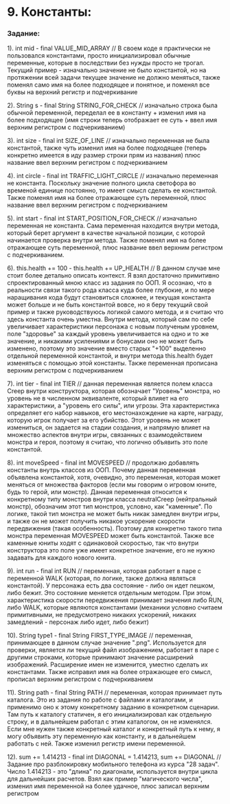 # 9. Константы:

### Задание:

1). int mid - final VALUE_MID_ARRAY // В своем коде я практически не пользовался константами, просто инициализировал обычные переменные, которые в последствии без нужды просто не трогал. Текущий пример - изначально значение не было константой, но на протяжении всей задачи текущее значение не должно меняться, также поменял само имя на более подходящее и понятное, и поменял все буквы на верхний регистр и подчеркивание 

2). String s - final String STRING_FOR_CHECK // изначально строка была обычной переменной, переделал ее в константу + изменил имя на более подходящее (имя строки теперь отображает ее суть + ввел имя верхним регистром с подчеркиванием)

3). int size - final int SIZE_OF_LINE // изначально переменная не была константой, также чуть изменил имя на более подходящее (теперь конкретно имеется в иду размер строки прям из названия) плюс название ввел верхним регистром с подчеркиванием

4). int circle - final int TRAFFIC_LIGHT_CIRCLE // изначально переменная не константа. Поскольку значение полного цикла светофора во временой единице постоянно, то имеет смысл сделать ее константой. Также поменял имя на более отражающее суть переменной, плюс название ввел верхним регистром с подчеркиванием

5). int start - final int START_POSITION_FOR_CHECK // изначально переменная не константа. Сама переменная находится внутри метода, который берет аргумент в качестве начальной позиции, с которой начинается проверка внутри метода. Также поменял имя на более отражающее суть переменной, плюс название ввел верхним регистром с подчеркиванием.

6). this.health += 100 - this.health += UP_HEALTH // В данном случае мне стоит более детально описать контекст. Я взял достаточно примитивно спроектированный мною класс из задания по ООП. Я осознаю, что в реальности связи такого рода класса куда более глубокие, и по мере наращивания кода будут становиться сложнее, и текущая константа может больше и не быть константой вовсе, но я беру текущий свой пример и также руководствуюсь логикой самого метода, и я считаю что здесь константа очень уместна. Внутри метода, который сам по себе увеличивает характеристики персонажа с новым полученым уровнем, поле "здоровье" за каждый уровень увеличивается на одно и то же значение, и никакими усилениями и бонусами оно не может быть изменено, поэтому это значение вместо старых "+100" выделенно отдельной переменной константой, и внутри метода this.health будет изменяться с помощью этой константы. Также переменная прописана верхним регистром с подчеркиванием

7). int tier - final int TIER // данная переменная является полем класса Creep внутри конструктора, которая обозначает "Уровень" монстра, но уровень не в численном эквиваленте, который влияет на его характеристики, а "уровень его силы", или угрозы. Эта характеристика определяет его набор навыков, его местонахождение на карте, награду, которую игрок получает за его убийство. Этот уровень не может измениться, он задается на стадии создания, и напрямую влияет на множество аспектов внутри игры, связанных с взаимодействием монстра и героя, поэтому я считаю, что логично объявить это поле константой.

8). int moveSpeed - final int MOVESPEED // продолжаю добавлять константы внутрь классов из ООП. Почему данная переменная объявлена константой, хотя, очевидно, это переменная, которая может меняться от множества факторов (если мы говорим о игровом юните, будь то герой, или монстр). Данная переменная относится к конкретному типу монстров внутри класса neutralCreep (нейтральный монстр), обозначим этот тип монстров, условно, как "каменные". По логике, такой тип монстра не может быть никак замедлен внутри игры, и также он не может получить никакое ускорение скорости передвижения (такая особенность). Поэтому для конкретно такого типа монстра переменная MOVESPEED может быть константой. Также все каменные юниты ходят с одинаковой скоростью, так что внутри конструктора это поле уже имеет конкретное значение, его не нужно задавать для каждого нового юнита.

9). int run - final int RUN // переменная, которая работает в паре с переменной WALK (которая, по логике, также должна являться константой). У персонажа есть два состояние - либо он идет пешком, либо бежит. Это состояние меняется отдельным методом. При этом, характеристика скорости передвижения принимает значения либо RUN, либо WALK, которые являются константами (механики условно считаем примитивными, не предусмотрено никаких ускорений, никаких замедлений - персонаж либо идет, либо бежит)

10). String type1 - final String FIRST_TYPE_IMAGE // переменная, принимающее в данном случае значение ".png". Используется для проверки, является ли текущий файл изображением, работает в паре с другими строками, которые принимают значение расширений изображений. Расширение имен не изменится, уместно сделать их константами. Также исправил имя на более отражающее его смысл, прописал верхним регистром с подчеркиванием

11). String path - final String PATH // переменная, которая принимает путь каталога. Это из задания по работе с файлами и каталогами, и применимо оно к этому конкретному заданию в конкретном сценарии. Там путь к каталогу статичен, я его инициализировал как отдельную строку, и в дальнейшем работал с этим каталогом, он не изменялся. Если мне нужен также конкретный каталог и конкретный путь к нему, я могу объявить эту переменную как константу, и в дальнейшем работать с ней. Также изменил регистр имени переменной. 

12). sum += 1.414213 - final int DIAGONAL = 1.414213, sum += DIAGONAL // Задание про разблокировку мобильного телефона из курса "28 задач". Число 1.414213 - это "длина" по диагонали, используется внутри цикла для дальнейших расчетов. Взял как пример "магического числа", изменил имя переменной на более удачное, плюс записал верхним регистром
